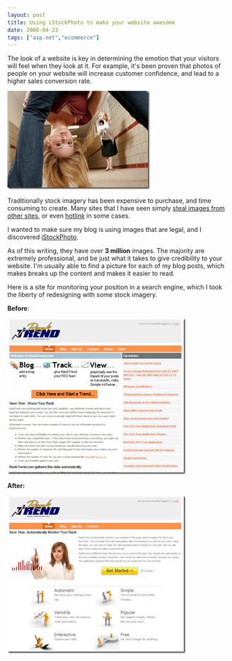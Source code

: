 ```yaml
---
layout: post
title: Using iStockPhoto to make your website awesome
date: 2008-04-23
tags: ["asp.net","ecommerce"]
---
```


The look of a website is key in determining the emotion that your visitors will feel when they look at it. For example, it's been proven that photos of people on your website will increase customer confidence, and lead to a higher sales conversion rate.

![image](girl-bent-over.png) 

Traditionally stock imagery has been expensive to purchase, and time consuming to create. Many sites that I have seen simply [steal images from other sites](http://images.google.com/), or even [hotlink](http://altlab.com/hotlinking.html) in some cases.

I wanted to make sure my blog is using images that are legal, and I discovered [iStockPhoto](http://www.istockphoto.com/).

As of this writing, they have over **3 million** images. The majority are extremely professional, and be just what it takes to give credibility to your website. I'm usually able to find a picture for each of my blog posts, which makes breaks up the content and makes it easier to read.

Here is a site for monitoring your position in a search engine, which I took the liberty of redesigning with some stock imagery.

**Before**:

![RankTrend.com ugly](ranktrend-before-istockphoto.png)

**After:**

![RankTrend.com with stock photos](ranktrend-after-istockphoto.png)